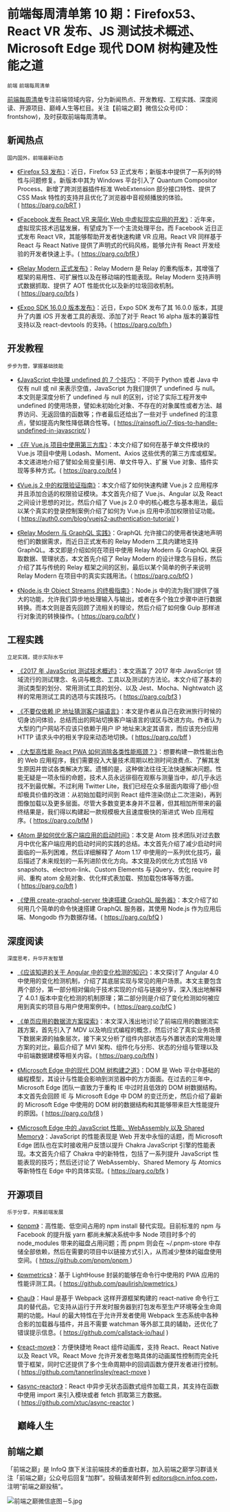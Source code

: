 # 前端每周清单第 10 期：Firefox53、React VR 发布、JS 测试技术概述、Microsoft Edge 现代 DOM 树构建及性能之道

`前端` `前端每周清单`

[前端每周清单](http://www.infoq.com/cn/FE-Weekly)专注前端领域内容，分为新闻热点、开发教程、工程实践、深度阅读、开源项目、巅峰人生等栏目。关注【前端之巅】微信公众号(ID：frontshow)，及时获取前端每周清单。

## 新闻热点

`国内国外，前端最新动态`

- [《Firefox 53 发布》](https://parg.co/bRT)：近日，Firefox 53 正式发布；新版本中提供了一系列的特性与问题修复。新版本中其为 Windows 平台引入了 Quantum Compositor Process、新增了跨浏览器插件标准 WebExtension 部分接口特性、提供了 CSS Mask 特性的支持并且优化了浏览器中音视频播放的体验。( https://parg.co/bRT )

- [《Facebook 发布 React VR 来简化 Web 中虚拟现实应用的开发》](https://parg.co/bfR)：近年来，虚拟现实技术迅猛发展，有望成为下一个主流处理平台。而 Facebook 近日正式发布 React VR，其能够帮助开发者快速构建 VR 应用。React VR 同样基于 React 与 React Native 提供了声明式的代码风格，能够允许有 React 开发经验的开发者快速上手。( https://parg.co/bfR )

- [《Relay Modern 正式发布》](https://parg.co/bfs)：Relay Modern 是 Relay 的重构版本，其增强了框架的易用性、可扩展性以及在移动端的性能表现。Relay Modern 支持声明式数据抓取、提供了 AOT 性能优化以及新的垃圾回收机制。( https://parg.co/bfs )

- [《Expo SDK 16.0.0 版本发布》](https://parg.co/bfh)：近日，Expo SDK 发布了其 16.0.0 版本，其提升了内置 iOS 开发者工具的表现、添加了对于 React 16 alpha 版本的兼容性支持以及 react-devtools 的支持。( https://parg.co/bfh )

## 开发教程

`步步为营，掌握基础技能`

- [《JavaScript 中处理 undefined 的 7 个技巧》](https://rainsoft.io/7-tips-to-handle-undefined-in-javascript/)：不同于 Python 或者 Java 中仅有 null 或 nil 来表示空值，JavaScript 为我们提供了 undefined 与 null。本文则是深度分析了 undefined 与 null 的区别，讨论了实际工程开发中 undefined 的使用场景，譬如未初始化对象、不存在的对象属性或者方法、越界访问、无返回值的函数等；作者最后还给出了一些对于 undefined 的注意点，譬如提高内聚性降低耦合性等。( https://rainsoft.io/7-tips-to-handle-undefined-in-javascript/ )

- [《在 Vue.js 项目中使用第三方库》](https://parg.co/bf4)：本文介绍了如何在基于单文件模块的 Vue.js 项目中使用 Lodash、Moment、Axios 这些优秀的第三方库或框架。本文递进地介绍了譬如全局变量引用、单文件导入、扩展 Vue 对象、插件实现等多种方式。( https://parg.co/bf4 )

- [《Vue.js 2 中的权限验证指南》](https://auth0.com/blog/vuejs2-authentication-tutorial/)：本文介绍了如何快速构建 Vue.js 2 应用程序并且添加合适的权限验证模块。本文首先介绍了 Vue.js、Angular 以及 React 之间设计思想的对比，然后介绍了 Vue.js 2.0 中的核心概念与基本用法，最后以某个真实的登录控制案例介绍了如何为 Vue.js 应用中添加权限验证功能。( https://auth0.com/blog/vuejs2-authentication-tutorial/ )

- [《Relay Modern 与 GraphQL 实践》](https://parg.co/bfO)：GraphQL 允许接口的使用者快速地声明他们的数据需求，而近日正式发布的 Relay Modern 工具内建地支持 GraphQL。本文即是介绍如何在项目中使用 Relay Modern 与 GraphQL 来获取数据、管理状态，本文首先介绍了 Relay Modern 的设计理念与目标，然后介绍了其与传统的 Relay 框架之间的区别，最后以某个简单的例子来说明 Relay Modern 在项目中的真实实践用法。( https://parg.co/bfO )

- [《Node.js 中 Object Streams 的终极指南》](https://parg.co/bfV)：Node.js 中的流为我们提供了强大的功能，允许我们异步地处理输入与输出，或者在多个独立步骤中进行数据转换。而本文则是首先回顾了流相关的理论，然后介绍了如何像 Gulp 那样进行对象流的转换操作。( https://parg.co/bfV )

## 工程实践

`立足实践，提示实际水平`

- [《2017 年 JavaScript 测试技术概述》](https://parg.co/bf3)：本文涵盖了 2017 年中 JavaScript 领域流行的测试理念、名词与概念、工具以及测试的方法论。本文介绍了基本的测试类型的划分、常用测试工具的划分、以及 Jest、Mocha、Nightwatch 这样的常用测试工具的选项与实践技巧。( https://parg.co/bf3 )

- [《不要仅依赖 IP 地址猜测客户端语言》](https://parg.co/bff)：本文是作者从自己在欧洲旅行时候的切身访问体验，总结而出的网站切换客户端语言的误区与改进方向。作者认为大型的门户网站不应该只依赖于用户 IP 地址来决定其语言，而应该充分应用 HTTP 请求头中的相关字段来动态地切换。( https://parg.co/bff )

- [《大型高性能 React PWA 如何消除各类性能瓶颈？》](https://parg.co/bfM)：想要构建一款性能出色的 Web 应用程序，我们需要投入大量技术周期以检测时间浪费点、了解其发生原因并尝试各类解决方案。遗憾的是，这种做法往往无法快速解决问题。性能无疑是一项永恒的命题，技术人员永远徘徊在观察与测量当中，却几乎永远找不到最优解。不过利用 Twitter Lite，我们已经在众多层面内取得了细小但却极具价值的改进：从初始加载时间到 React 组件渲染(防止二次渲染)，再到图像加载以及更多层面。尽管大多数变更本身并不显著，但其相加所带来的最终结果是，我们得以构建起一款规模极大且速度极快的渐进式 Web 应用程序。( https://parg.co/bfM )

- [《Atom 是如何优化客户端应用的启动时间》](https://parg.co/bft)：本文是 Atom 技术团队对过去数月中优化客户端应用的启动时间的实践的总结。本文首先介绍了减少启动时间面临的一系列困难，然后详细解释了 Atom 1.17 中使用的一系列优化技巧，最后描述了未来规划的一系列进阶优化方向。本文提及的优化方式包括 V8 snapshots、electron-link、Custom Elements 与 jQuery、优化 require 时间、重构 atom 全局对象、优化样式表加载、预加载包体等等方面。( https://parg.co/bft )

- [《使用 create-graphql-server 快速搭建 GraphQL 服务器》](https://parg.co/bfQ)：本文介绍了如何用几个简单的命令快速搭建 GraphQL 服务器，其使用 Node.js 作为应用后端、Mongodb 作为数据存储。( https://parg.co/bfQ )

## 深度阅读

`深度思考，升华开发智慧`

- [《应该知道的关于 Angular 中的变化检测的知识》](https://parg.co/bfC)：本文探讨了 Angular 4.0 中使用的变化检测机制，介绍了其底层实现与常见的用户场景。本文主要包含两个部分，第一部分相对偏向于技术实现的介绍与链接分享，深入浅出地解释了 4.0.1 版本中变化检测的机制原理；第二部分则是介绍了变化检测如何被应用到真实的项目与用户使用案例中。( https://parg.co/bfC )

- [《单页应用的数据流方案探索》](https://parg.co/bfN)：本文深入浅出地讨论了前端应用的数据流实践方案，首先引入了 MDV 以及响应式编程的概念，然后讨论了真实业务场景下数据来源的抽象层次，接下来又分析了组件内部状态与外置状态的常用处理方案的对比，最后介绍了 MVI 架构、组件化与分形、状态的分组与管理以及中前端数据建模等相关内容。( https://parg.co/bfN )

- [《Microsoft Edge 中的现代 DOM 树构建之道》](https://parg.co/bf8)：DOM 是 Web 平台中基础的编程模型，其设计与性能会影响到浏览器中的方方面面。在过去的三年中，Microsoft Edge 团队一直致力于重构 IE 中过时且低效的 DOM 树数据结构。本文首先会回顾 IE 与 Microsoft Edge 中 DOM 的变迁历史，然后介绍了最新的 Microsoft Edge 中使用的 DOM 树的数据结构和其能够带来巨大性能提升的原因。( https://parg.co/bf8 )

- [《Microsoft Edge 中的 JavaScript 性能、WebAssembly 以及 Shared Memory》](https://parg.co/bfk)：JavaScript 的性能表现是 Web 开发中永恒的话题，而 Microsoft Edge 团队也在实时接收用户反馈以提升 Chakra JavaScript 引擎的性能表现。本文首先介绍了 Chakra 中的新特性，包括了一系列提升 JavaScript 性能表现的技巧；然后还讨论了 WebAssembly、Shared Memory 与 Atomics 等新特性在 Edge 中的具体实现。( https://parg.co/bfk )

## 开源项目

`乐于分享，共推前端发展`

- [《pnpm》](https://github.com/pnpm/pnpm)：高性能、低空间占用的 npm install 替代实现。目前标准的 npm 与 Facebook 的提升版 yarn 都尚未解决系统中多 Node 项目时多个的 node_modules 带来的磁盘占用问题；而 pnpm 则会在 ~/.pnpm-store 中存储全部依赖，然后在需要的项目中以链接方式引入，从而减少整体的磁盘使用空间。( https://github.com/pnpm/pnpm )

- [《pwmetrics》](https://github.com/paulirish/pwmetrics)：基于 LightHouse 封装的能够在命令行中使用的 PWA 应用的性能评测工具。( https://github.com/paulirish/pwmetrics )

- [《haul》](https://github.com/callstack-io/haul)：Haul 是基于 Webpack 这样开源框架构建的 react-native 命令行工具的替代品，它支持从运行于开发时服务器到打包发布至生产环境等全生命周期的功能。Haul 的最大特性在于允许开发者使用 Webpack 生态系统中各种合影的加载器与插件，并且不需要 watchman 等外部工具的辅助，还优化了错误提示信息。( https://github.com/callstack-io/haul )

- [《react-move》](https://github.com/tannerlinsley/react-move)：方便快捷地 React 组件动画库，支持 React、React Native 以及 React VR。React Move 允许开发者忽略具体的动画属性控制而完全托管于框架，同时它还提供了多个生命周期中的回调函数方便开发者进行控制。( https://github.com/tannerlinsley/react-move )

- [《async-reactor》](https://github.com/xtuc/async-reactor)：React 中异步无状态函数式组件加载工具，其支持在函数中使用 import 来引入模块或者 fetch 抓取第三方数据。( https://github.com/xtuc/async-reactor )
  ## 巅峰人生

## 前端之巅

「前端之巅」是 InfoQ 旗下关注前端技术的垂直社群，加入前端之巅学习群请关注「前端之巅」公众号后回复“加群”。投稿请发邮件到 editors@cn.infoq.com，注明“前端之巅投稿”。

![前端之巅微信底图－5.jpg](http://upload-images.jianshu.io/upload_images/1647496-01712a993d2b23de.jpg?imageMogr2/auto-orient/strip%7CimageView2/2/w/1240)

